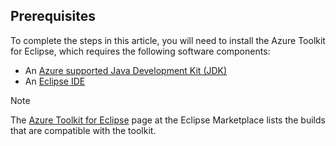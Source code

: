 ## Prerequisites

To complete the steps in this article, you will need to install the Azure Toolkit for Eclipse, which requires the following software components:

* An [Azure supported Java Development Kit (JDK)](../../fundamentals/java-support-on-azure.md)
* An [Eclipse IDE](http://www.eclipse.org/downloads/)

> [!NOTE]
> 
> The [Azure Toolkit for Eclipse](http://marketplace.eclipse.org/content/azure-toolkit-eclipse) page at the Eclipse Marketplace lists the builds that are compatible with the toolkit.
>